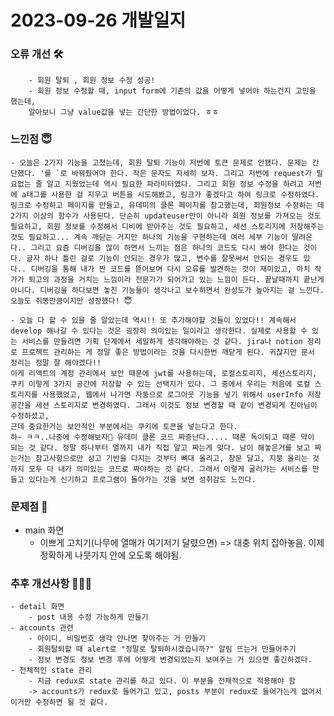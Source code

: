 # 2023-09-26 개발일지

### 오류 개선 🛠️
        - 회원 탈퇴 , 회원 정보 수정 성공!
        - 회원 정보 수정할 때, input form에 기존의 값을 어떻게 넣어야 하는건지 고민을 했는데,
        알아보니 그냥 value값을 넣는 간단한 방법이었다. ㅎㅎ

### 느낀점 😇
    - 오늘은 2가지 기능을 고쳤는데, 회원 탈퇴 기능이 저번에 토큰 문제로 안됐다. 문제는 간단했다. '를 `로 바꿔줬어야 한다. 작은 문자도 자세히 보자. 그리고 저번에 request가 필요없는 줄 알고 지웠었는데 역시 필요한 파라미터였다. 그리고 회원 정보 수정을 하려고 저번에 a태그를 사용한 걸 지우고 버튼을 시도해봤고, 링크가 좋겠다고 하여 링크로 수정하였다. 링크로 수정하고 페이지를 만들고, 유데미의 클론 페이지를 참고했는데, 회원정보 수정하는 데 2가지 이상의 함수가 사용된다. 단순히 updateuser만이 아니라 회원 정보를 가져오는 것도 필요하고, 회원 정보를 수정해서 디비에 받아주는 것도 필요하고, 세션 스토리지에 저장해주는 것도 필요하고... 계속 깨닫는 거지만 하나의 기능을 구현하는데 여러 세부 기능이 딸려온다.. 그리고 요즘 디버깅을 많이 하면서 느끼는 점은 하나의 코드도 다시 봐야 한다는 것이다. 글자 하나 틀린 걸로 기능이 안되는 경우가 많고, 변수를 잘못써서 안되는 경우도 있다.. 디버깅을 통해 내가 짠 코드를 뜯어보며 다시 오류를 발견하는 것이 재미있고, 마치 작가가 퇴고의 과정을 거치는 느낌이라 전문가가 되어가고 있는 느낌이 든다. 끝날때까지 끝난게 아니다. 디버깅을 하다보면 놓친 기능들이 생각나고 보수하면서 완성도가 높아지는 걸 느낀다. 오늘도 쥐똥만큼이지만 성장했다! 😇
     
    - 오늘 다 할 수 있을 줄 알았는데 역시!! 또 추가해야할 것들이 있었다!! 계속해서 develop 해나갈 수 있다는 것은 굉장히 의미있는 일이라고 생각한다. 실제로 사용할 수 있는 서비스를 만들려면 기획 단계에서 세밀하게 생각해야하는 것 같다. jira나 notion 정리로 프로젝트 관리하는 게 정말 좋은 방법이라는 것을 다시한번 깨닫게 된다. 귀찮지만 문서 정리는 정말 잘 해야겠다!!
    이게 리액트의 계정 관리에서 보안 때문에 jwt를 사용하는데, 로컬스토리지, 세션스토리지, 쿠키 이렇게 3가지 공간에 저장할 수 있는 선택지가 있다. 그 중에서 우리는 처음에 로컬 스토리지를 사용했었고, 웹에서 나가면 자동으로 로그아웃 기능을 넣기 위해서 userInfo 저장 공간을 세션 스토리지로 변경하였다. 그래서 이것도 정보 변경할 때 같이 변경되게 진아님이 수정하셨고,
    근데 중요한거는 보안적인 부분에서는 쿠키에 토큰을 넣는다고 한다.
    하~ ㅋㅋ..나중에 수정해보자🤩 유데미 클론 코드 짜증난다..... 때론 독이되고 때론 약이 되는 것 같다. 정말 하나부터 열까지 내가 직접 알고 짜는게 맞다. 남이 해놓은거를 보고 짜는거는 참고사항으로만 삼고 기반을 다지는 것부터 뼈대 올리고, 창문 달고, 지붕 올리는 것까지 모두 다 내가 의미있는 코드로 짜야하는 것 같다. 그래서 이렇게 굴러가는 서비스를 만들고 있다는게 신기하고 프로그램이 돌아가는 것을 보면 성취감도 느낀다.
    
### 문제점 👿
   - main 화면
        - 이쁘게 고치기(나무에 열매가 여기저기 달렸으면) => 대충 위치 잡아놓음. 이제 정확하게 나뭇가지 안에 오도록 해야됨.

### 추후 개선사항 🧗🏻‍♀️      
    - detail 화면
        - post 내용 수정 가능하게 만들기
    - accounts 관련
        - 아이디, 비밀번호 생각 안나면 찾아주는 거 만들기
        - 회원탈퇴할 때 alert로 "정말로 탈퇴하시겠습니까?" 알림 뜨는거 만들어주기
        - 정보 변경도 정보 변경 후에 어떻게 변경되었는지 보여주는 거 있으면 좋긴하겠다.
    - 전체적인 state 관리
        - 지금 redux로 state 관리를 하고 있다. 이 부분을 전체적으로 적용해야 함
        -> accounts가 redux로 들어가고 있고, posts 부분이 redux로 들어가는게 없어서 이거만 수정하면 될 것 같다. 
